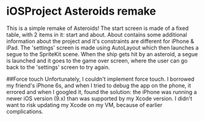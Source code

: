 # iOSProject Asteroids remake
This is a simple remake of Asteroids! 
The start screen is made of a fixed table, with 2 items in it: start and about. 
About contains some additional information about the project and it's constraints are different for iPhone & iPad.
The 'settings' screen is made using AutoLayout which then launches a segue to the SpriteKit scene. 
When the ship gets hit by an asteroid, a segue is launched and it goes to the game over screen, where the user can go back to the 'settings' screen to try again.


##Force touch
Unfortunately, I couldn't implement force touch. I borrowed my friend's iPhone 6s, and when I tried to debug the app on the phone,
it errored and when I googled it, found the solution: the iPhone was running a newer iOS version (9.x) than
was supported by my Xcode version. I didn't want to risk updating my Xcode on my VM, because of earlier complications.